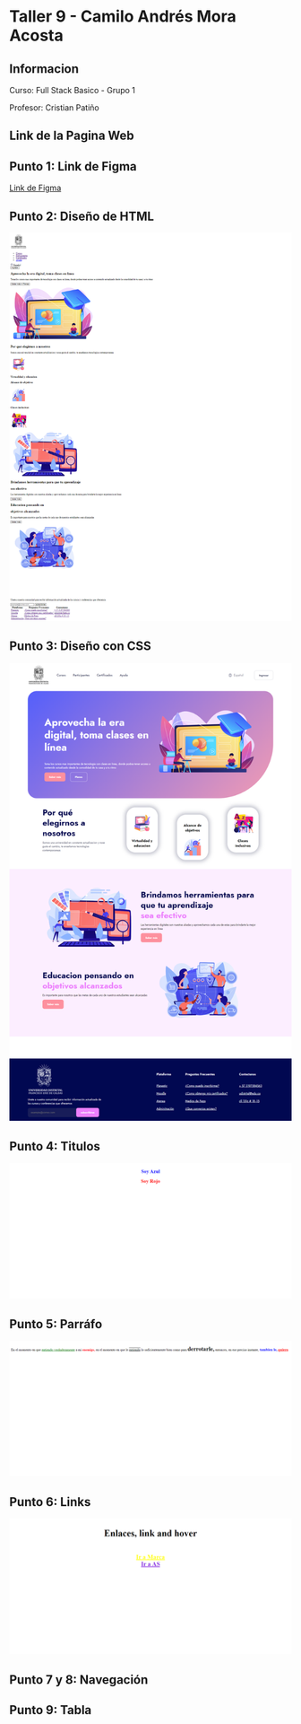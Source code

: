 <h1>Taller 9 - Camilo Andrés Mora Acosta</h1>

<h2>Informacion</h2>
<p>Curso: Full Stack Basico - Grupo 1</p>
<p>Profesor: Cristian Patiño</p>

<h2>Link de la Pagina Web</h2>


<h2>Punto 1: Link de Figma</h2>
<a href="https://www.figma.com/file/KpAUBssfnHkK2YQRaQD9Kz/Camilo-Andr%C3%A9s-Mora-Acosta?type=design&node-id=0-1&mode=design&t=rkP1Q5kFxzALGFFM-0">Link de Figma</a>

<h2>Punto 2: Diseño de HTML</h2>
<img src="./public/images/punto_2.png" alt="punto 2">

<h2>Punto 3: Diseño con CSS</h2>
<img src="./public/images/punto_3.png" alt="punto 3">

<h2>Punto 4: Titulos</h2>
<img src="./public/images/punto_4.png" alt="punto 4">

<h2>Punto 5: Parráfo</h2>
<img src="./public/images/punto_5.png" alt="punto 5">

<h2>Punto 6: Links</h2>
<img src="./public/images/punto_6.png" alt="punto 6">

<h2>Punto 7 y 8: Navegación</h2>

<h2>Punto 9: Tabla</h2>